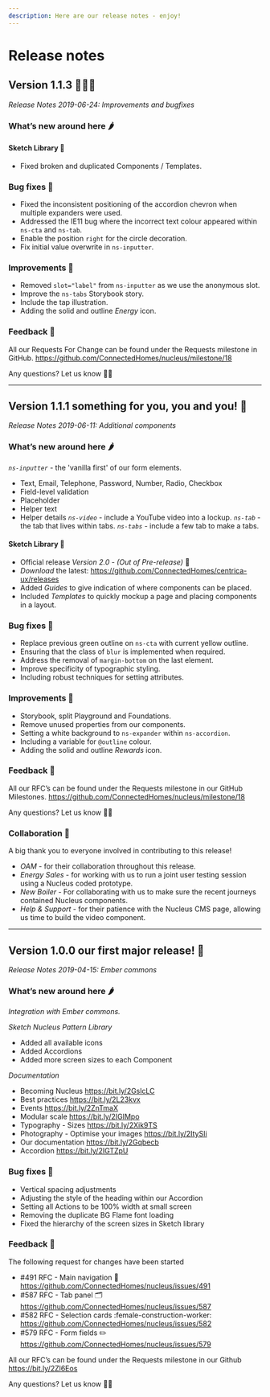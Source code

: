 ```yaml
---
description: Here are our release notes - enjoy!
---
```


# Release notes

## Version 1.1.3 👩🏼‍💻

*Release Notes 2019-06-24: Improvements and bugfixes*

### What’s new around here 🌶

#### Sketch Library 🐳

* Fixed broken and duplicated Components / Templates.

### Bug fixes 🏏

* Fixed the inconsistent positioning of the accordion chevron when multiple expanders were used.
* Addressed the IE11 bug where the incorrect text colour appeared within `ns-cta` and `ns-tab`.
* Enable the position `right` for the circle decoration.
* Fix initial value overwrite in `ns-inputter`.

### Improvements 🌻

* Removed `slot="label"` from `ns-inputter` as we use the anonymous slot.
* Improve the `ns-tabs` Storybook story.
* Include the tap illustration.
* Adding the solid and outline *Energy* icon.

### Feedback 🦕

All our Requests For Change can be found under the Requests milestone in GitHub.
https://github.com/ConnectedHomes/nucleus/milestone/18

Any questions? Let us know 🙌🏼

-------

## Version 1.1.1 something for you, you and you! 🎉

*Release Notes 2019-06-11: Additional components*

### What’s new around here 🌶

*`ns-inputter`* - the 'vanilla first' of our form elements.
 - Text, Email, Telephone, Password, Number, Radio, Checkbox
 - Field-level validation
 - Placeholder
 - Helper text
 - Helper details
*`ns-video`* - include a YouTube video into a lockup.
*`ns-tab`* - the tab that lives within tabs.
*`ns-tabs`* - include a few tab to make a tabs.

#### Sketch Library 🐍

* Official release *Version 2.0* - _(Out of Pre-release)_ :star2:
* *Download* the latest: https://github.com/ConnectedHomes/centrica-ux/releases
* Added *Guides* to give indication of where components can be placed.
* Included *Templates* to quickly mockup a page and placing components in a layout.

### Bug fixes 🐞

* Replace previous green outline on `ns-cta` with current yellow outline.
* Ensuring that the class of `blur` is implemented when required.
* Address the removal of `margin-bottom` on the last element.
* Improve specificity of typographic styling.
* Including robust techniques for setting attributes.

### Improvements 🌸

* Storybook, split Playground and Foundations.
* Remove unused properties from our components.
* Setting a white background to `ns-expander` within `ns-accordion`.
* Including a variable for `@outline` colour.
* Adding the solid and outline *Rewards* icon.

### Feedback 🐢

All our RFC’s can be found under the Requests milestone in our GitHub Milestones.
https://github.com/ConnectedHomes/nucleus/milestone/18

Any questions? Let us know 🙌🏼

### Collaboration 🤗

A big thank you to everyone involved in contributing to this release!

* *OAM* - for their collaboration throughout this release.
* *Energy Sales* - for working with us to run a joint user testing session using a Nucleus coded prototype.
* *New Boiler* - For collaborating with us to make sure the recent journeys contained Nucleus components.
* *Help & Support* - for their patience with the Nucleus CMS page, allowing us time to build the video component.

-------

## Version 1.0.0 our first major release! 🎉

*Release Notes 2019-04-15: Ember commons*

### What’s new around here 🌶

_Integration with Ember commons._

_Sketch Nucleus Pattern Library_
* Added all available icons
* Added Accordions
* Added more screen sizes to each Component

_Documentation_
* Becoming Nucleus https://bit.ly/2GslcLC
* Best practices https://bit.ly/2L23kvx
* Events https://bit.ly/2ZnTmaX
* Modular scale https://bit.ly/2IGIMpo
* Typography - Sizes https://bit.ly/2Xik9TS
* Photography - Optimise your images https://bit.ly/2ItySIi
* Our documentation https://bit.ly/2Gqbecb
* Accordion https://bit.ly/2IGTZpU

### Bug fixes 🐞

* Vertical spacing adjustments
* Adjusting the style of the heading within our Accordion
* Setting all Actions to be 100% width at small screen
* Removing the duplicate BG Flame font loading
* Fixed the hierarchy of the screen sizes in Sketch library

### Feedback 🐳

The following request for changes have been started

* #491 RFC - Main navigation :banana: https://github.com/ConnectedHomes/nucleus/issues/491
* #587 RFC - Tab panel :card_index_dividers: https://github.com/ConnectedHomes/nucleus/issues/587
* #582 RFC - Selection cards :female-construction-worker: https://github.com/ConnectedHomes/nucleus/issues/582
* #579 RFC - Form fields :pencil2: https://github.com/ConnectedHomes/nucleus/issues/579

All our RFC’s can be found under the Requests milestone in our Github https://bit.ly/2Zl6Eos

Any questions? Let us know 🙌🏼
